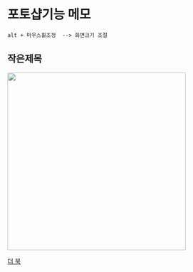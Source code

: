 # 포토샵기능 메모

```
alt + 마우스휠조정  --> 화면크기 조절
```

## 작은제목

<img src="https://understanding963852.github.io/img/jjj.PNG"  width="400">

[더 북](https://thebook.io/)

